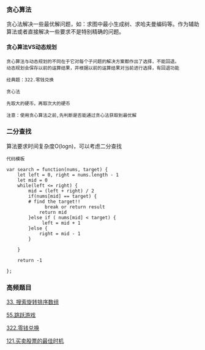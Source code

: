 ### 贪心算法
贪心法解决一些最优解问题，如：求图中最小生成树、求哈夫曼编码等。作为辅助算法或者直接解决一些要求不是特别精确的问题。

#### 贪心算法VS动态规划
```
贪心算法与动态规划的不同在于它对每个子问题的解决方案都作出了选择，不能回退。
动态规划会保存以前的运算结果，并根据以前的运算结果对当前进行选择，有回退功能
```
```
经典题：322.零钱兑换

贪心法

先取大的硬币，再取次大的硬币

注意：使用贪心算法之前,先判断是否能通过贪心法获取到最优解
```

### 二分查找

算法要求时间复杂度O(logn)，可以考虑二分查找

```
代码模板

var search = function(nums, target) {
    let left = 0, right = nums.length - 1
    let mid = 0
    while(left <= right) {
        mid = (left + right) / 2
        if(nums[mid] == target) {
	    # find the target!! 
              break or return result 
            return mid
        }else if ( nums[mid] < target) {
             left = mid + 1
        }else {
            right = mid - 1
        }

    }

    return -1

};

```

### 高频题目

[33. 搜索旋转排序数组](https://github.com/Jackzigen/LeetCode/blob/master/Problems/1-100/33.搜索旋转排序数组.md)

[55.跳跃游戏](https://github.com/Jackzigen/LeetCode/blob/master/Problems/1-100/55.跳跃游戏.md)

[322.零钱兑换](https://github.com/Jackzigen/LeetCode/blob/master/Problems/301-400/322.零钱兑换.md)

[121.买卖股票的最佳时机](https://github.com/Jackzigen/LeetCode/blob/master/Problems/101-200/121.买卖股票的最佳时机.md)

